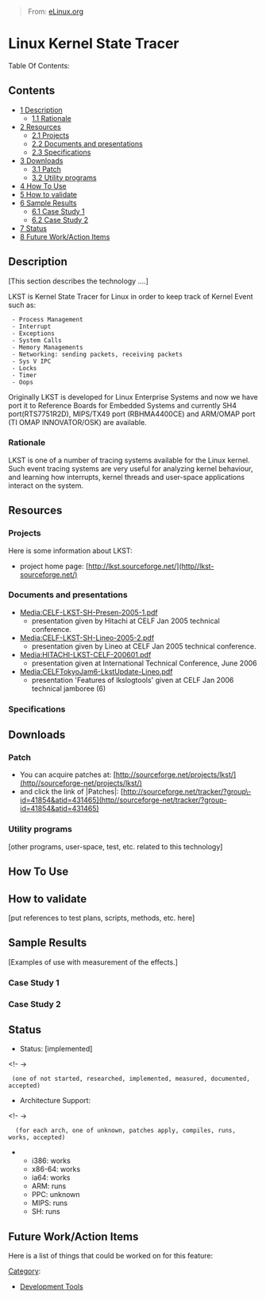 > From: [eLinux.org](http://eLinux.org/Linux_Kernel_State_Tracer "http://eLinux.org/Linux_Kernel_State_Tracer")


# Linux Kernel State Tracer



Table Of Contents:



## Contents

-   [1 Description](#description)
    -   [1.1 Rationale](#rationale)
-   [2 Resources](#resources)
    -   [2.1 Projects](#projects)
    -   [2.2 Documents and presentations](#documents-and-presentations)
    -   [2.3 Specifications](#specifications)
-   [3 Downloads](#downloads)
    -   [3.1 Patch](#patch)
    -   [3.2 Utility programs](#utility-programs)
-   [4 How To Use](#how-to-use)
-   [5 How to validate](#how-to-validate)
-   [6 Sample Results](#sample-results)
    -   [6.1 Case Study 1](#case-study-1)
    -   [6.2 Case Study 2](#case-study-2)
-   [7 Status](#status)
-   [8 Future Work/Action Items](#future-work-action-items)

## Description

[This section describes the technology ....]

LKST is Kernel State Tracer for Linux in order to keep track of Kernel
Event such as:

     - Process Management
     - Interrupt
     - Exceptions
     - System Calls
     - Memory Managements
     - Networking: sending packets, receiving packets
     - Sys V IPC
     - Locks
     - Timer
     - Oops

Originally LKST is developed for Linux Enterprise Systems and now we
have port it to Reference Boards for Embedded Systems and currently SH4
port(RTS7751R2D), MIPS/TX49 port (RBHMA4400CE) and ARM/OMAP port (TI
OMAP INNOVATOR/OSK) are available.

### Rationale

LKST is one of a number of tracing systems available for the Linux
kernel. Such event tracing systems are very useful for analyzing kernel
behaviour, and learning how interrupts, kernel threads and user-space
applications interact on the system.

## Resources

### Projects

Here is some information about LKST:

-   project home page:
    [http://lkst.sourceforge.net/](http//lkst-sourceforge.net/)

### Documents and presentations

-   [Media:CELF\-LKST\-SH\-Presen-2005-1.pdf](http://eLinux.org/images/a/a4/CELF-LKST-SH-Presen-2005-1-pdf "CELF LKST SH Presen-2005-1.pdf")
    - presentation given by Hitachi at CELF Jan 2005 technical
    conference.
-   [Media:CELF\-LKST\-SH\-Lineo-2005-2.pdf](http://eLinux.org/images/b/b2/CELF-LKST-SH-Lineo-2005-2-pdf "CELF LKST SH Lineo-2005-2.pdf")
    - presentation given by Lineo at CELF Jan 2005 technical conference.
-   [Media:HITACHI-LKST-CELF-200601.pdf](http://eLinux.org/images/4/46/HITACHI-LKST-CELF-200601-pdf "HITACHI-LKST-CELF-200601.pdf")
    - presentation given at International Technical Conference, June
    2006
-   [Media:CELFTokyoJam6\-LkstUpdate\-Lineo.pdf](http://eLinux.org/images/1/13/CELFTokyoJam6-LkstUpdate-Lineo-pdf "CELFTokyoJam6 LkstUpdate Lineo.pdf")
    - presentation 'Features of lkslogtools' given at CELF Jan 2006
    technical jamboree (6)

### Specifications

## Downloads

### Patch

-   You can acquire patches at:
    [http://sourceforge.net/projects/lkst/](http//sourceforge-net/projects/lkst/)
-   and click the link of |Patches|:
    [http://sourceforge.net/tracker/?group\-id=41854&atid=431465](http//sourceforge-net/tracker/?group-id=41854&atid=431465)

### Utility programs

[other programs, user-space, test, etc. related to this technology]

## How To Use

## How to validate

[put references to test plans, scripts, methods, etc. here]

## Sample Results

[Examples of use with measurement of the effects.]

### Case Study 1

### Case Study 2

## Status

-   Status: [implemented]

<!- ->

     (one of not started, researched, implemented, measured, documented, accepted)

-   Architecture Support:

<!- ->

      (for each arch, one of unknown, patches apply, compiles, runs, works, accepted)

-   -   i386: works
    -   x86\-64: works
    -   ia64: works
    -   ARM: runs
    -   PPC: unknown
    -   MIPS: runs
    -   SH: runs

## Future Work/Action Items

Here is a list of things that could be worked on for this feature:


[Category](http://eLinux.org/SpecialCategories "Special:Categories"):

-   [Development
    Tools](http://eLinux.org/CategoryDevelopment-Tools "Category:Development Tools")

